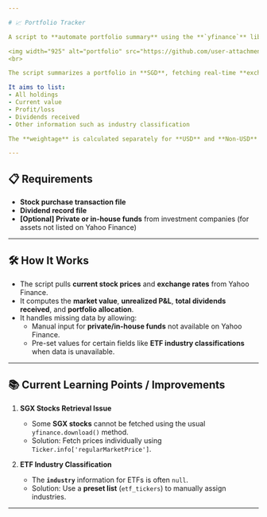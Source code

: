 ```yaml
---

# 📈 Portfolio Tracker

A script to **automate portfolio summary** using the **`yfinance`** library.

<img width="925" alt="portfolio" src="https://github.com/user-attachments/assets/your_image_link_here" />
<br>

The script summarizes a portfolio in **SGD**, fetching real-time **exchange rates** from Yahoo Finance during execution.

It aims to list:
- All holdings
- Current value
- Profit/loss
- Dividends received
- Other information such as industry classification

The **weightage** is calculated separately for **USD** and **Non-USD** stocks, as the non-USD portfolio is intended mainly for **dividend generation**.

---
```


## 📋 Requirements
- **Stock purchase transaction file**
- **Dividend record file**
- **[Optional] Private or in-house funds** from investment companies (for assets not listed on Yahoo Finance)

---

## 🛠 How It Works

- The script pulls **current stock prices** and **exchange rates** from Yahoo Finance.
- It computes the **market value**, **unrealized P&L**, **total dividends received**, and **portfolio allocation**.
- It handles missing data by allowing:
  - Manual input for **private/in-house funds** not available on Yahoo Finance.
  - Pre-set values for certain fields like **ETF industry classifications** when data is unavailable.

---

## 📚 Current Learning Points / Improvements

1. **SGX Stocks Retrieval Issue**  
   - Some **SGX stocks** cannot be fetched using the usual `yfinance.download()` method.  
   - Solution: Fetch prices individually using `Ticker.info['regularMarketPrice']`.

2. **ETF Industry Classification**  
   - The **`industry`** information for ETFs is often `null`.  
   - Solution: Use a **preset list** (`etf_tickers`) to manually assign industries.

---

